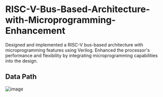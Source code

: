 # RISC-V-Bus-Based-Architecture-with-Microprogramming-Enhancement
 Designed and implemented a RISC-V bus-based architecture with microprogramming features using Verilog.  Enhanced the processor's performance and flexibility by integrating microprogramming capabilities into the design.
## Data Path
![image](https://github.com/user-attachments/assets/d14cbf83-ed5e-4e05-80fc-71ca2374b0a2)
